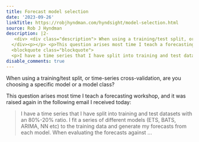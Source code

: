 ```yaml
---
title: Forecast model selection
date: '2023-09-26'
linkTitle: https://robjhyndman.com/hyndsight/model-selection.html
source: Rob J Hyndman
description: |2-
   <div> <div class="description"> When using a training/test split, or time-series cross-validation, are you choosing a specific model or a model class? </div>
  </div><p></p> <p>This question arises most time I teach a forecasting workshop, and it was raised again in the following email I received today:</p>
  <blockquote class="blockquote">
  <p>I have a time series that I have split into training and test datasets with an 80%-20% ratio. I fit a series of different models (ETS, BATS, ARIMA, NN etc) to the training data and generate my forecasts from each model. When evaluating the forecasts against  ...
disable_comments: true
---
```

 <div> <div class="description"> When using a training/test split, or time-series cross-validation, are you choosing a specific model or a model class? </div>
</div><p></p> <p>This question arises most time I teach a forecasting workshop, and it was raised again in the following email I received today:</p>
<blockquote class="blockquote">
<p>I have a time series that I have split into training and test datasets with an 80%-20% ratio. I fit a series of different models (ETS, BATS, ARIMA, NN etc) to the training data and generate my forecasts from each model. When evaluating the forecasts against  ...